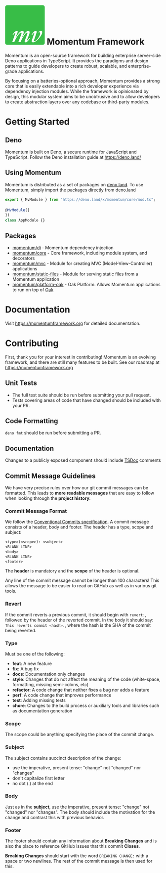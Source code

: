 # ![mv](mv-logo.png) Momentum Framework

Momentum is an open-source framework for building enterprise server-side Deno applications in TypeScript. It provides the paradigms and design patterns to guide developers to create robust, scalable, and enterprise-grade applications.

By focusing on a batteries-optional approach, Momentum provides a strong core that is easily extendable into a rich developer experience via dependency injection modules. While the framework is opinionated by design, this modular system aims to be unobtrusive and to allow developers to create abstraction layers over any codebase or third-party modules.

# Getting Started

## Deno

Momentum is built on Deno, a secure runtime for JavaScript and TypeScript. Follow the Deno installation guide at https://deno.land/

## Using Momentum

Momentum is distributed as a set of packages on [deno.land](https://deno.land/x/momentum). To use Momentum, simply import the packages directly from deno.land

```TypeScript
export { MvModule } from "https://deno.land/x/momentum/core/mod.ts";

@MvModule({
})
class AppModule {}
```

## Packages

- [momentum/di](https://deno.land/x/momentum/di) - Momentum dependency injection
- [momentum/core](https://deno.land/x/momentum/core) - Core framework, including module system, and decorators
- [momentum/mvc](https://deno.land/x/momentum/mvc) - Module for creating MVC (Model-View-Controller) applications
- [momentum/static-files](https://deno.land/x/momentum/static-files) - Module for serving static files from a Momentum application
- [momentum/platform-oak](https://deno.land/x/momentum/platform-oak) - Oak Platform. Allows Momentum applications to run on top of [Oak](https://github.com/oakserver/oak)

# Documentation

Visit https://momentumframework.org for detailed documentation.

# Contributing

First, thank you for your interest in contributing! Momentum is an evolving framework, and there are still many features to be built. See our roadmap at https://momentumframework.org

## Unit Tests

- The full test suite should be run before submitting your pull request.
- Tests covering areas of code that have changed should be included with your PR.

## Code Formatting

`deno fmt` should be run before submitting a PR.

## Documentation

Changes to a publicly exposed component should include [TSDoc](https://github.com/microsoft/tsdoc) comments

## Commit Message Guidelines

We have very precise rules over how our git commit messages can be formatted. This leads to **more
readable messages** that are easy to follow when looking through the **project history**.

### Commit Message Format

We follow the [Conventional Commits specification](https://www.conventionalcommits.org/). A commit message consists of a header, body and footer. The header has a type, scope and subject:

```
<type>(<scope>): <subject>
<BLANK LINE>
<body>
<BLANK LINE>
<footer>
```

The **header** is mandatory and the **scope** of the header is optional.

Any line of the commit message cannot be longer than 100 characters! This allows the message to be easier to read on GitHub as well as in various git tools.

### Revert

If the commit reverts a previous commit, it should begin with `revert:`, followed by the header of the reverted commit. In the body it should say: `This reverts commit <hash>.`, where the hash is the SHA of the commit being reverted.

### Type

Must be one of the following:

- **feat**: A new feature
- **fix**: A bug fix
- **docs**: Documentation only changes
- **style**: Changes that do not affect the meaning of the code (white-space, formatting, missing
  semi-colons, etc)
- **refactor**: A code change that neither fixes a bug nor adds a feature
- **perf**: A code change that improves performance
- **test**: Adding missing tests
- **chore**: Changes to the build process or auxiliary tools and libraries such as documentation
  generation

### Scope

The scope could be anything specifying the place of the commit change.

### Subject

The subject contains succinct description of the change:

- use the imperative, present tense: "change" not "changed" nor "changes"
- don't capitalize first letter
- no dot (.) at the end

### Body

Just as in the **subject**, use the imperative, present tense: "change" not "changed" nor "changes".
The body should include the motivation for the change and contrast this with previous behavior.

### Footer

The footer should contain any information about **Breaking Changes** and is also the place to
reference GitHub issues that this commit **Closes**.

**Breaking Changes** should start with the word `BREAKING CHANGE:` with a space or two newlines. The rest of the commit message is then used for this.
